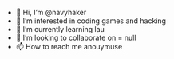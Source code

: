 - 👋 Hi, I’m @navyhaker
- 👀 I’m interested in coding games and hacking
- 🌱 I’m currently learning lau
- 💞️ I’m looking to collaborate on = null
- 📫 How to reach me anouymuse

<!---
navyhaker/navyhaker is a ✨ special ✨ repository because its `README.md` (this file) appears on your GitHub profile.
You can click the Preview link to take a look at your changes.
--->
